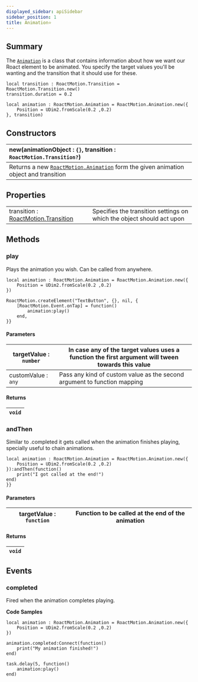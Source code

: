 ```yaml
---
displayed_sidebar: apiSidebar
sidebar_position: 1
title: Animation⭐
---
```


## Summary
The [``Animation``](Animation) is a class that contains information about how we want our Roact element to be animated. You specify the target values you'll be wanting and the transition that it should use for these.

```luau
local transition : RoactMotion.Transition = RoactMotion.Transition.new()
transition.duration = 0.2

local animation : RoactMotion.Animation = RoactMotion.Animation.new({
    Position = UDim2.fromScale(0.2 ,0.2)    
}, transition)
```

## Constructors

|new(animationObject : ``{}``, transition : ``RoactMotion.Transition?``)|
|:----|
|Returns a new [``RoactMotion.Animation``](Animation) form the given animation object and transition|

## Properties

|||
|:---|:---|
|transition : [RoactMotion.Transition](Transition)|Specifies the transition settings on which the object should act upon|

## Methods

### play
Plays the animation you wish. Can be called from anywhere.

```luau
local animation : RoactMotion.Animation = RoactMotion.Animation.new({
    Position = UDim2.fromScale(0.2 ,0.2)    
})

RoactMotion.createElement("TextButton", {}, nil, {
    [RoactMotion.Event.onTap] = function()
        animation:play()
    end,
}}
```
#### Parameters

targetValue : ``number`` | In case any of the target values uses a function the first argument will tween towards this value
-|-
customValue : ``any``  | Pass any kind of custom value as the second argument to function mapping
#### Returns
|``void`` |
|-|



### andThen
Similar to .completed it gets called when the animation finishes playing, specially useful to chain animations.

```luau
local animation : RoactMotion.Animation = RoactMotion.Animation.new({
    Position = UDim2.fromScale(0.2 ,0.2)    
}):andThen(function()
    print("I got called at the end!")
end)
}}
```
#### Parameters

targetValue : ``function`` | Function to be called at the end of the animation
-|-
#### Returns
|``void`` |
|-|




## Events

### completed

Fired when the animation completes playing.

**Code Samples**
```luau
local animation : RoactMotion.Animation = RoactMotion.Animation.new({
    Position = UDim2.fromScale(0.2 ,0.2)    
})

animation.completed:Connect(function()
    print("My animation finished!")
end)

task.delay(5, function()
    animation:play()
end)
```